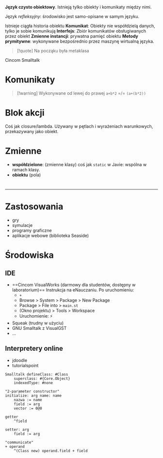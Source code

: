 **Język czysto obiektowy**.
Istnieją tylko obiekty i komunikaty między nimi.

Język *refleksyjny*: środowisko jest samo-opisane w samym języku.

Istnieje ciągła historia obiektu
**Komunikat**: Obiekty nie współdzielą danych, tylko je sobie komunikują
**Interfejs**: Zbiór komunikatów obsługiwanych przez obiekt
**Zmienne instancji**: prywatna pamięć obiektu
**Metody prymitywne**: wykonywane bezpośrednio przez maszynę wirtualną języka.
>[!quote] Na począku była metaklasa


Cincom Smalltalk
# Komunikaty
>[!warning] Wykonywane od lewej do prawej
>`a+b*2` =/= `(a+(b*2))`
>

# Blok akcji
Coś jak closure/lambda. Używany w pętlach i wyrażeniach warunkowych, przekazywany jako obiekt.
# Zmienne
- **współdzielone**: (zmienne klasy) coś jak `static` w Javie: wspólna w ramach klasy.
- **obiektu** (pola)
#
---
# Zastosowania
- gry
- symulacje
- programy graficzne
- aplikacje webowe (biblioteka Seaside)
# Środowiska
## IDE
- ==Cincom VisualWorks (darmowy dla studentów, dostępny w laboratorium)==
	Instrukcja na eNauczaniu. Po uruchomieniu:
	- `+`
	- Browse > System > Package > New Package
	- Package > File into > `main.st`
	- (Okno projektu) > Tools > Workspace
	- Uruchomienie: ⚡
- Squeak (trudny w użyciu)
- GNU Smalltalk z VisualGST
- ...
## Interpretery online
- jdoodle
- tutorialspoint

```Smalltalk
Smalltalk defineClass: #Class
	superclass: #{Core.Object}
	indexedType: #none

"2-parameter constructor"
initialize: arg name: name 
	nazwa := name
	field := arg
	vector := 0@0

getter
	^field

setter: arg
	field := arg

"communicate"
+ operand
	^(Class new) operand.field + field
```